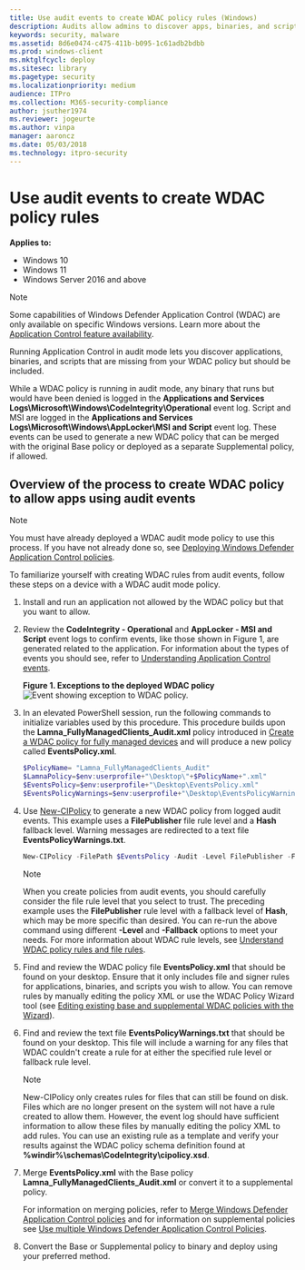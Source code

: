 ```yaml
---
title: Use audit events to create WDAC policy rules (Windows)
description: Audits allow admins to discover apps, binaries, and scripts that should be added to the WDAC policy.
keywords: security, malware
ms.assetid: 8d6e0474-c475-411b-b095-1c61adb2bdbb
ms.prod: windows-client
ms.mktglfcycl: deploy
ms.sitesec: library
ms.pagetype: security
ms.localizationpriority: medium
audience: ITPro
ms.collection: M365-security-compliance
author: jsuther1974
ms.reviewer: jogeurte
ms.author: vinpa
manager: aaroncz
ms.date: 05/03/2018
ms.technology: itpro-security
---
```


# Use audit events to create WDAC policy rules

**Applies to:**

-   Windows 10
-   Windows 11
-   Windows Server 2016 and above

>[!NOTE]
>Some capabilities of Windows Defender Application Control (WDAC) are only available on specific Windows versions. Learn more about the [Application Control feature availability](feature-availability.md).

Running Application Control in audit mode lets you discover applications, binaries, and scripts that are missing from your WDAC policy but should be included.

While a WDAC policy is running in audit mode, any binary that runs but would have been denied is logged in the **Applications and Services Logs\\Microsoft\\Windows\\CodeIntegrity\\Operational** event log. Script and MSI are logged in the **Applications and Services Logs\\Microsoft\\Windows\\AppLocker\\MSI and Script** event log. These events can be used to generate a new WDAC policy that can be merged with the original Base policy or deployed as a separate Supplemental policy, if allowed.

## Overview of the process to create WDAC policy to allow apps using audit events

> [!Note]
> You must have already deployed a WDAC audit mode policy to use this process. If you have not already done so, see [Deploying Windows Defender Application Control policies](windows-defender-application-control-deployment-guide.md).

To familiarize yourself with creating WDAC rules from audit events, follow these steps on a device with a WDAC audit mode policy.

1. Install and run an application not allowed by the WDAC policy but that you want to allow.

2. Review the **CodeIntegrity - Operational** and **AppLocker - MSI and Script** event logs to confirm events, like those shown in Figure 1, are generated related to the application. For information about the types of events you should see, refer to [Understanding Application Control events](event-id-explanations.md).

   **Figure 1. Exceptions to the deployed WDAC policy**
   ![Event showing exception to WDAC policy.](images/dg-fig23-exceptionstocode.png)

3. In an elevated PowerShell session, run the following commands to initialize variables used by this procedure. This procedure builds upon the **Lamna_FullyManagedClients_Audit.xml** policy introduced in [Create a WDAC policy for fully managed devices](create-wdac-policy-for-fully-managed-devices.md) and will produce a new policy called **EventsPolicy.xml**.

   ```powershell
   $PolicyName= "Lamna_FullyManagedClients_Audit"
   $LamnaPolicy=$env:userprofile+"\Desktop\"+$PolicyName+".xml"
   $EventsPolicy=$env:userprofile+"\Desktop\EventsPolicy.xml"
   $EventsPolicyWarnings=$env:userprofile+"\Desktop\EventsPolicyWarnings.txt"
   ```

4. Use [New-CIPolicy](/powershell/module/configci/new-cipolicy) to generate a new WDAC policy from logged audit events. This example uses a **FilePublisher** file rule level and a **Hash** fallback level. Warning messages are redirected to a text file **EventsPolicyWarnings.txt**.

   ```powershell
   New-CIPolicy -FilePath $EventsPolicy -Audit -Level FilePublisher -Fallback SignedVersion,FilePublisher,Hash –UserPEs -MultiplePolicyFormat 3> $EventsPolicyWarnings
   ```

   > [!NOTE]
   > When you create policies from audit events, you should carefully consider the file rule level that you select to trust. The preceding example uses the **FilePublisher** rule level with a fallback level of  **Hash**, which may be more specific than desired. You can re-run the above command using different **-Level** and **-Fallback** options to meet your needs. For more information about WDAC rule levels, see [Understand WDAC policy rules and file rules](select-types-of-rules-to-create.md).

5. Find and review the WDAC policy file **EventsPolicy.xml** that should be found on your desktop. Ensure that it only includes file and signer rules for applications, binaries, and scripts you wish to allow. You can remove rules by manually editing the policy XML or use the WDAC Policy Wizard tool (see [Editing existing base and supplemental WDAC policies with the Wizard](wdac-wizard-editing-policy.md)).

6. Find and review the text file **EventsPolicyWarnings.txt** that should be found on your desktop. This file will include a warning for any files that WDAC couldn't create a rule for at either the specified rule level or fallback rule level.

   > [!NOTE]
   > New-CIPolicy only creates rules for files that can still be found on disk. Files which are no longer present on the system will not have a rule created to allow them. However, the event log should have sufficient information to allow these files by manually editing the policy XML to add rules. You can use an existing rule as a template and verify your results against the WDAC policy schema definition found at **%windir%\schemas\CodeIntegrity\cipolicy.xsd**.

7. Merge **EventsPolicy.xml** with the Base policy **Lamna_FullyManagedClients_Audit.xml** or convert it to a supplemental policy.

    For information on merging policies, refer to [Merge Windows Defender Application Control policies](merge-windows-defender-application-control-policies.md) and for information on supplemental policies see [Use multiple Windows Defender Application Control Policies](deploy-multiple-windows-defender-application-control-policies.md).

8. Convert the Base or Supplemental policy to binary and deploy using your preferred method.
